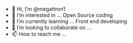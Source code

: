 - 👋 Hi, I’m @megattron1
- 👀 I’m interested in ... Open Source coding
- 🌱 I’m currently learning ... Front end developing
- 💞️ I’m looking to collaborate on ...
- 📫 How to reach me ...

<!---
megattron1/megattron1 is a ✨ special ✨ repository because its `README.md` (this file) appears on your GitHub profile.
You can click the Preview link to take a look at your changes.
--->

